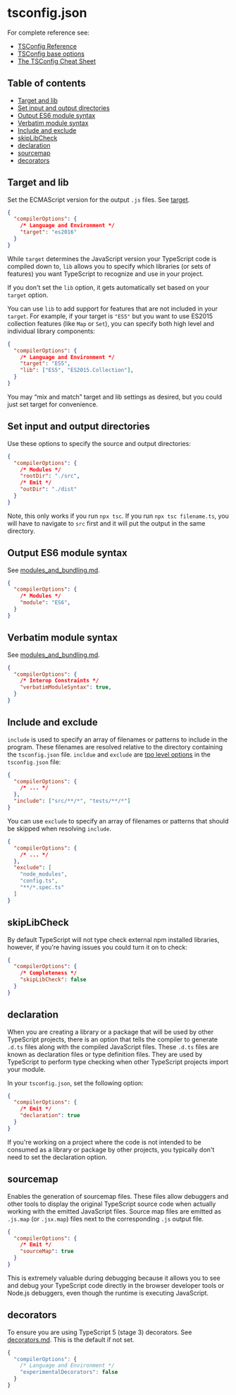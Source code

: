 # tsconfig.json

For complete reference see:

- [TSConfig Reference](https://www.typescriptlang.org/tsconfig)
- [TSConfig base options](https://github.com/tsconfig/bases/tree/main/bases)
- [The TSConfig Cheat Sheet](https://www.totaltypescript.com/tsconfig-cheat-sheet)

## Table of contents

<!-- toc -->

- [Target and lib](#target-and-lib)
- [Set input and output directories](#set-input-and-output-directories)
- [Output ES6 module syntax](#output-es6-module-syntax)
- [Verbatim module syntax](#verbatim-module-syntax)
- [Include and exclude](#include-and-exclude)
- [skipLibCheck](#skiplibcheck)
- [declaration](#declaration)
- [sourcemap](#sourcemap)
- [decorators](#decorators)

<!-- tocstop -->

## Target and lib

Set the ECMAScript version for the output `.js` files. See [target](https://www.typescriptlang.org/tsconfig#target).

```json
{
  "compilerOptions": {
    /* Language and Environment */
    "target": "es2016"
  }
}
```

While `target` determines the JavaScript version your TypeScript code is compiled down to, `lib` allows you to specify which libraries (or sets of features) you want TypeScript to recognize and use in your project. 

If you don't set the `lib` option, it gets automatically set based on your `target` option. 

You can use `lib` to add support for features that are not included in your `target`. For example, if your target is `"ES5"` but you want to use ES2015 collection features (like `Map` or `Set`), you can specify both high level and individual library components: 

```json
{
  "compilerOptions": {
    /* Language and Environment */
    "target": "ES5",
    "lib": ["ES5", "ES2015.Collection"],
  }
}
```

You may “mix and match” target and lib settings as desired, but you could just set target for convenience.

## Set input and output directories

Use these options to specify the source and output directories:

```json
{
  "compilerOptions": {
    /* Modules */
    "rootDir": "./src",
    /* Emit */
    "outDir": "./dist"
  }
}
```

Note, this only works if you run `npx tsc`. If you run `npx tsc filename.ts`, you will have to navigate to `src` first and it will put the output in the same directory.

## Output ES6 module syntax

See [modules_and_bundling.md](modules_and_bundling.md).

```json
{
  "compilerOptions": {
    /* Modules */
    "module": "ES6",
  }
}
```

## Verbatim module syntax 

See [modules_and_bundling.md](modules_and_bundling.md).

```json
{
  "compilerOptions": {
    /* Interop Constraints */
    "verbatimModuleSyntax": true,
  }
}
```

## Include and exclude 

`include` is used to specify an array of filenames or patterns to include in the program. These filenames are resolved relative to the directory containing the `tsconfig.json` file. `incldue` and `exclude` are [tpo level options](https://www.typescriptlang.org/tsconfig) in the `tsconfig.json` file:

```json
{
  "compilerOptions": {
    /* ... */
  },
  "include": ["src/**/*", "tests/**/*"]
}
```

You can use `exclude` to specify an array of filenames or patterns that should be skipped when resolving `include`.

```json
{
  "compilerOptions": {
    /* ... */
  },
  "exclude": [
    "node_modules",
    "config.ts",
    "**/*.spec.ts"
  ]
}
```

## skipLibCheck

By default TypeScript will not type check external npm installed libraries, however, if you're having issues you could turn it on to check:

```json
{
  "compilerOptions": {
    /* Completeness */
    "skipLibCheck": false
  }
}
```

## declaration

When you are creating a library or a package that will be used by other TypeScript projects, there is an option that tells the compiler to generate `.d.ts` files along with the compiled JavaScript files. These `.d.ts` files are known as declaration files or type definition files. They are used by TypeScript to perform type checking when other TypeScript projects import your module. 

In your `tsconfig.json`, set the following option:

```json
{
  "compilerOptions": {
    /* Emit */
    "declaration": true
  }
}
```

If you're working on a project where the code is not intended to be consumed as a library or package by other projects, you typically don't need to set the declaration option.

## sourcemap 

Enables the generation of sourcemap files. These files allow debuggers and other tools to display the original TypeScript source code when actually working with the emitted JavaScript files. Source map files are emitted as `.js.map` (or `.jsx.map`) files next to the corresponding `.js` output file.

```json
{
  "compilerOptions": {
    /* Emit */
    "sourceMap": true
  }
}
```

This is extremely valuable during debugging because it allows you to see and debug your TypeScript code directly in the browser developer tools or Node.js debuggers, even though the runtime is executing JavaScript.

## decorators

To ensure you are using TypeScript 5 (stage 3) decorators. See [decorators.md](decorators.md). This is the default if not set.

```typescript
{
  "compilerOptions": {
    /* Language and Environment */
    "experimentalDecorators": false
  }
}
```
